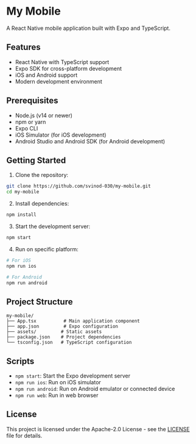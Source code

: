 # My Mobile

A React Native mobile application built with Expo and TypeScript.

## Features

- React Native with TypeScript support
- Expo SDK for cross-platform development
- iOS and Android support
- Modern development environment

## Prerequisites

- Node.js (v14 or newer)
- npm or yarn
- Expo CLI
- iOS Simulator (for iOS development)
- Android Studio and Android SDK (for Android development)

## Getting Started

1. Clone the repository:
```bash
git clone https://github.com/svinod-030/my-mobile.git
cd my-mobile
```

2. Install dependencies:
```bash
npm install
```

3. Start the development server:
```bash
npm start
```

4. Run on specific platform:
```bash
# For iOS
npm run ios

# For Android
npm run android
```

## Project Structure

```
my-mobile/
├── App.tsx          # Main application component
├── app.json         # Expo configuration
├── assets/         # Static assets
├── package.json    # Project dependencies
└── tsconfig.json   # TypeScript configuration
```

## Scripts

- `npm start`: Start the Expo development server
- `npm run ios`: Run on iOS simulator
- `npm run android`: Run on Android emulator or connected device
- `npm run web`: Run in web browser

## License

This project is licensed under the Apache-2.0 License - see the [LICENSE](LICENSE) file for details.
